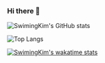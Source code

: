 ### Hi there 👋

<!--START_SECTION:waka-->

<!--END_SECTION:waka-->

![SwimingKim's GitHub stats](https://github-readme-stats.vercel.app/api?username=swimingkim&show_icons=true&theme=transparent)

![Top Langs](https://github-readme-stats.vercel.app/api/top-langs/?username=swimingkim&layout=compact)

[![SwimingKim's wakatime stats](https://github-readme-stats.vercel.app/api/wakatime?username=swimingkim)](https://github.com/anuraghazra/github-readme-stats)

<!--
**SwimingKim/SwimingKim** is a ✨ _special_ ✨ repository because its `README.md` (this file) appears on your GitHub profile.

Here are some ideas to get you started:

- 🔭 I’m currently working on ...
- 🌱 I’m currently learning ...
- 👯 I’m looking to collaborate on ...
- 🤔 I’m looking for help with ...
- 💬 Ask me about ...
- 📫 How to reach me: ...
- 😄 Pronouns: ...
- ⚡ Fun fact: ...
-->
